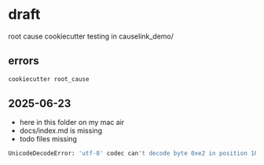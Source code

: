 # draft

root cause cookiecutter
testing in causelink_demo/

## errors

```python
cookiecutter root_cause
```

## 2025-06-23

- here in this folder on my mac air
- docs/index.md is missing
- todo files missing

```sh
UnicodeDecodeError: 'utf-8' codec can't decode byte 0xe2 in position 10: invalid continuation byte
```
